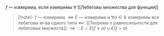 $f$ — измерима, если измеримы $\forall$ [[Лебеговы множества для функции]]

>[!note]- $f$ — измерима $\iff E$ — измерима и $\forall a \in \mathbb{R}$ измеримы все лебеговы м-ва одного типа
> $\impliedby$: [[Теорема о равносильности для лебеговых множеств]]
> $\implies:E=E\{ f\leq a \}\cup E\{ f>a \}$


